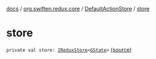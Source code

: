 [docs](../../index.md) / [org.swiften.redux.core](../index.md) / [DefaultActionStore](index.md) / [store](./store.md)

# store

`private val store: `[`IReduxStore`](../-i-redux-store.md)`<`[`GState`](index.md#GState)`>` [(source)](https://github.com/protoman92/KotlinRedux/tree/master/common/common-core/src/main/kotlin/org/swiften/redux/core/DefaultActionStore.kt#L16)